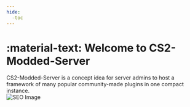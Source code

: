 ```yaml
---
hide:
  -toc
---
```

# :material-text: Welcome to CS2-Modded-Server
CS2-Modded-Server is a concept idea for server admins to host a framework of many popular community-made plugins in one compact instance.<br>
![SEO Image](https://github.com/mavproductions/cs2-modded-server/blob/b86a34e2ce4fbf83aed8e032fde123b7b97a74b5/documentation/seo-metaphoto.jpg?raw=true&sanitize=true)
